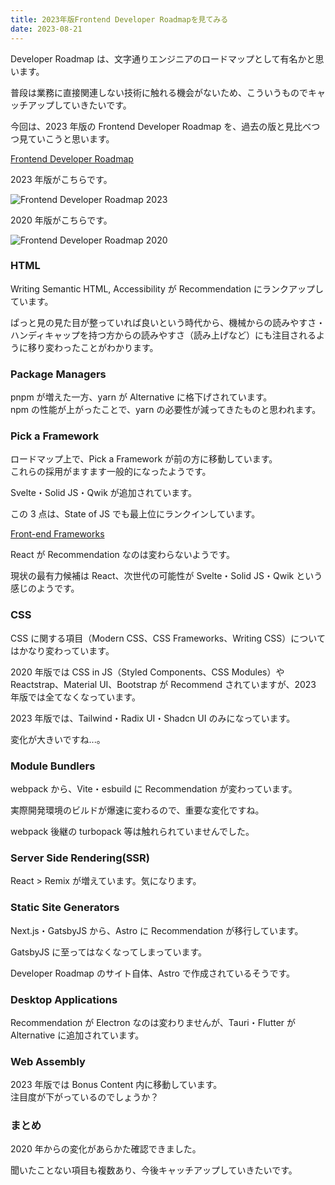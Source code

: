 ```yaml
---
title: 2023年版Frontend Developer Roadmapを見てみる
date: 2023-08-21
---
```


Developer Roadmap は、文字通りエンジニアのロードマップとして有名かと思います。

普段は業務に直接関連しない技術に触れる機会がないため、こういうものでキャッチアップしていきたいです。

今回は、2023 年版の Frontend Developer Roadmap を、過去の版と見比べつつ見ていこうと思います。

[Frontend Developer Roadmap](https://roadmap.sh/frontend:embed:cite)

2023 年版がこちらです。

![Frontend Developer Roadmap 2023](developer-roadmap-frontend-2023-bb7f1f4.png)

2020 年版がこちらです。

![Frontend Developer Roadmap 2020](developer-roadmap-frontend-2020-5de160d.png)

### HTML

Writing Semantic HTML, Accessibility が Recommendation にランクアップしています。

ぱっと見の見た目が整っていれば良いという時代から、機械からの読みやすさ・ハンディキャップを持つ方からの読みやすさ（読み上げなど）にも注目されるように移り変わったことがわかります。

### Package Managers

pnpm が増えた一方、yarn が Alternative に格下げされています。  
npm の性能が上がったことで、yarn の必要性が減ってきたものと思われます。

### Pick a Framework

ロードマップ上で、Pick a Framework が前の方に移動しています。  
これらの採用がますます一般的になったようです。

Svelte・Solid JS・Qwik が追加されています。

この 3 点は、State of JS でも最上位にランクインしています。

[Front-end Frameworks](https://2022.stateofjs.com/en-US/libraries/front-end-frameworks/)

React が Recommendation なのは変わらないようです。

現状の最有力候補は React、次世代の可能性が Svelte・Solid JS・Qwik という感じのようです。

### CSS

CSS に関する項目（Modern CSS、CSS Frameworks、Writing CSS）についてはかなり変わっています。

2020 年版では CSS in JS（Styled Components、CSS Modules）や Reactstrap、Material UI、Bootstrap が Recommend されていますが、2023 年版では全てなくなっています。

2023 年版では、Tailwind・Radix UI・Shadcn UI のみになっています。

変化が大きいですね...。

### Module Bundlers

webpack から、Vite・esbuild に Recommendation が変わっています。

実際開発環境のビルドが爆速に変わるので、重要な変化ですね。

webpack 後継の turbopack 等は触れられていませんでした。

### Server Side Rendering(SSR)

React > Remix が増えています。気になります。

### Static Site Generators

Next.js・GatsbyJS から、Astro に Recommendation が移行しています。

GatsbyJS に至ってはなくなってしまっています。

Developer Roadmap のサイト自体、Astro で作成されているそうです。

### Desktop Applications

Recommendation が Electron なのは変わりませんが、Tauri・Flutter が Alternative に追加されています。

### Web Assembly

2023 年版では Bonus Content 内に移動しています。  
注目度が下がっているのでしょうか？

### まとめ

2020 年からの変化があらかた確認できました。

聞いたことない項目も複数あり、今後キャッチアップしていきたいです。

